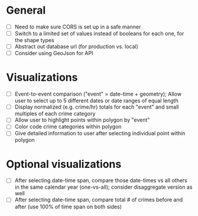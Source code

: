 # General
- [ ] Need to make sure CORS is set up in a safe manner
- [ ] Switch to a limited set of values instead of booleans for each one, for the shape types
- [ ] Abstract out database url (for production vs. local)
- [ ] Consider using GeoJson for API

# Visualizations
- [ ] Event-to-event comparison ("event" = date-time + geometry); Allow user to select up to 5 different dates or date ranges of equal length
- [ ] Display normalized (e.g. crime/hr) totals for each "event" and small multiples of each crime category
- [ ] Allow user to highlight points within polygon by "event"
- [ ] Color code crime categories within polygon
- [ ] Give detailed information to user after selecting individual point within polygon

# Optional visualizations
- [ ] After selecting date-time span, compare those date-times vs all others in the same calendar year (one-vs-all); consider disaggregate version as well
- [ ] After selecting date-time span, compare total # of crimes before and after (use 100% of time span on both sides)
